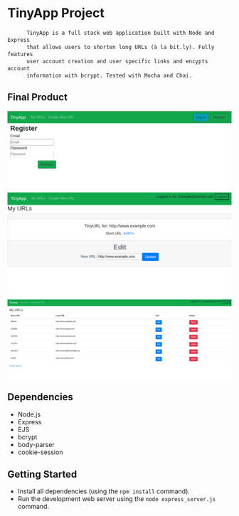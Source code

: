 # TinyApp Project

          TinyApp is a full stack web application built with Node and Express
          that allows users to shorten long URLs (à la bit.ly). Fully features
          user account creation and user specific links and encypts account
          information with bcrypt. Tested with Mocha and Chai.

## Final Product

!["screenshot of registration page"](https://github.com/ChrisnNg/tinyapp/blob/master/docs/register-page.png?raw=true)
!["screenshot of creating urls page](https://github.com/ChrisnNg/tinyapp/blob/master/docs/newurls-page.png?raw=true)
!["screenshot of main urls page"](https://github.com/ChrisnNg/tinyapp/blob/master/docs/urls-page.png?raw=true)

## Dependencies

- Node.js
- Express
- EJS
- bcrypt
- body-parser
- cookie-session

## Getting Started

- Install all dependencies (using the `npm install` command).
- Run the development web server using the `node express_server.js` command.
